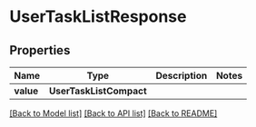 # UserTaskListResponse


## Properties
Name | Type | Description | Notes
------------ | ------------- | ------------- | -------------
**value** | **UserTaskListCompact** |  | 

[[Back to Model list]](../README.md#documentation-for-models) [[Back to API list]](../README.md#documentation-for-api-endpoints) [[Back to README]](../README.md)


